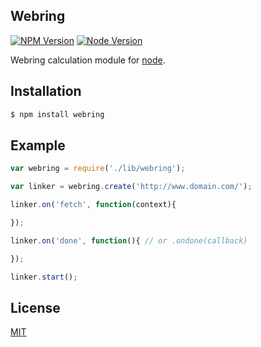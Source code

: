 ## Webring

[![NPM Version][npm-image]][npm-url]
[![Node Version][node-version-image]][node-url]

Webring calculation module for [node](http://nodejs.org).

## Installation

```bash
$ npm install webring
```

## Example
```js
var webring = require('./lib/webring');

var linker = webring.create('http://www.domain.com/');

linker.on('fetch', function(context){

});

linker.on('done', function(){ // or .ondone(callback)

});

linker.start();
```

## License

  [MIT](LICENSE)

[npm-image]: https://img.shields.io/npm/v/webring.svg
[npm-url]: https://npmjs.org/package/webring
[node-url]: https://nodejs.org/
[node-version-image]: https://img.shields.io/node/v/webring.svg